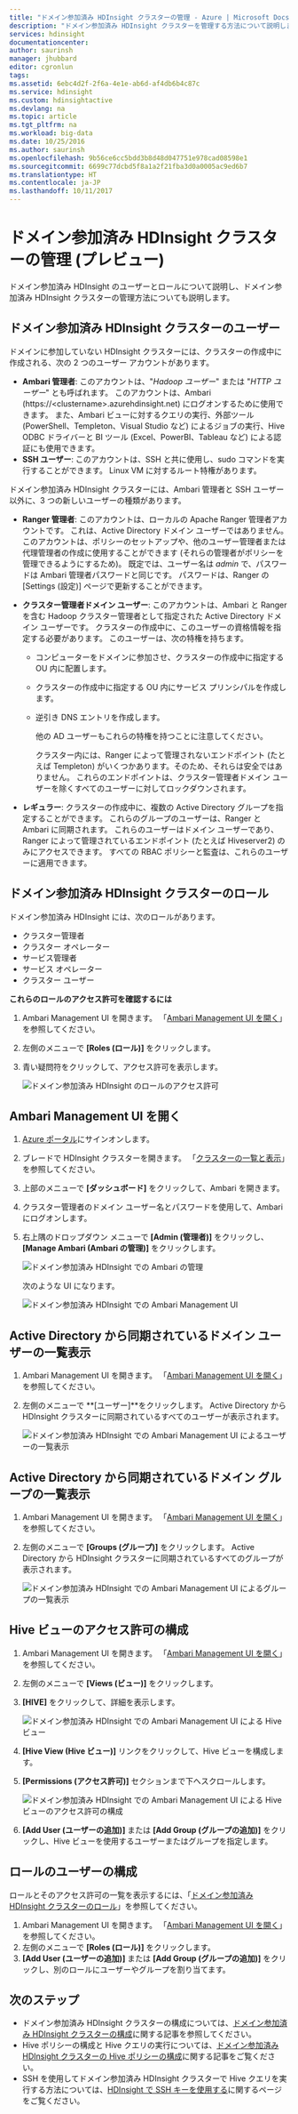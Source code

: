 ```yaml
---
title: "ドメイン参加済み HDInsight クラスターの管理 - Azure | Microsoft Docs"
description: "ドメイン参加済み HDInsight クラスターを管理する方法について説明します"
services: hdinsight
documentationcenter: 
author: saurinsh
manager: jhubbard
editor: cgronlun
tags: 
ms.assetid: 6ebc4d2f-2f6a-4e1e-ab6d-af4db6b4c87c
ms.service: hdinsight
ms.custom: hdinsightactive
ms.devlang: na
ms.topic: article
ms.tgt_pltfrm: na
ms.workload: big-data
ms.date: 10/25/2016
ms.author: saurinsh
ms.openlocfilehash: 9b56ce6cc5bdd3b8d48d047751e978cad08598e1
ms.sourcegitcommit: 6699c77dcbd5f8a1a2f21fba3d0a0005ac9ed6b7
ms.translationtype: HT
ms.contentlocale: ja-JP
ms.lasthandoff: 10/11/2017
---
```

# <a name="manage-domain-joined-hdinsight-clusters-preview"></a>ドメイン参加済み HDInsight クラスターの管理 (プレビュー)
ドメイン参加済み HDInsight のユーザーとロールについて説明し、ドメイン参加済み HDInsight クラスターの管理方法についても説明します。

## <a name="users-of-domain-joined-hdinsight-clusters"></a>ドメイン参加済み HDInsight クラスターのユーザー
ドメインに参加していない HDInsight クラスターには、クラスターの作成中に作成される、次の 2 つのユーザー アカウントがあります。

* **Ambari 管理者**: このアカウントは、"*Hadoop ユーザー*" または "*HTTP ユーザー*" とも呼ばれます。 このアカウントは、Ambari (https://&lt;clustername>.azurehdinsight.net) にログオンするために使用できます。 また、Ambari ビューに対するクエリの実行、外部ツール (PowerShell、Templeton、Visual Studio など) によるジョブの実行、Hive ODBC ドライバーと BI ツール (Excel、PowerBI、Tableau など) による認証にも使用できます。
* **SSH ユーザー**: このアカウントは、SSH と共に使用し、sudo コマンドを実行することができます。 Linux VM に対するルート特権があります。

ドメイン参加済み HDInsight クラスターには、Ambari 管理者と SSH ユーザー以外に、3 つの新しいユーザーの種類があります。

* **Ranger 管理者**: このアカウントは、ローカルの Apache Ranger 管理者アカウントです。 これは、Active Directory ドメイン ユーザーではありません。 このアカウントは、ポリシーのセットアップや、他のユーザー管理者または代理管理者の作成に使用することができます (それらの管理者がポリシーを管理できるようにするため)。 既定では、ユーザー名は *admin* で、パスワードは Ambari 管理者パスワードと同じです。 パスワードは、Ranger の [Settings (設定)] ページで更新することができます。
* **クラスター管理者ドメイン ユーザー**: このアカウントは、Ambari と Ranger を含む Hadoop クラスター管理者として指定された Active Directory ドメイン ユーザーです。 クラスターの作成中に、このユーザーの資格情報を指定する必要があります。 このユーザーは、次の特権を持ちます。

  * コンピューターをドメインに参加させ、クラスターの作成中に指定する OU 内に配置します。
  * クラスターの作成中に指定する OU 内にサービス プリンシパルを作成します。
  * 逆引き DNS エントリを作成します。

    他の AD ユーザーもこれらの特権を持つことに注意してください。

    クラスター内には、Ranger によって管理されないエンドポイント (たとえば Templeton) がいくつかあります。そのため、それらは安全ではありません。 これらのエンドポイントは、クラスター管理者ドメイン ユーザーを除くすべてのユーザーに対してロックダウンされます。
* **レギュラー**: クラスターの作成中に、複数の Active Directory グループを指定することができます。 これらのグループのユーザーは、Ranger と Ambari に同期されます。 これらのユーザーはドメイン ユーザーであり、Ranger によって管理されているエンドポイント (たとえば Hiveserver2) のみにアクセスできます。 すべての RBAC ポリシーと監査は、これらのユーザーに適用できます。

## <a name="roles-of-domain-joined-hdinsight-clusters"></a>ドメイン参加済み HDInsight クラスターのロール
ドメイン参加済み HDInsight には、次のロールがあります。

* クラスター管理者
* クラスター オペレーター
* サービス管理者
* サービス オペレーター
* クラスター ユーザー

**これらのロールのアクセス許可を確認するには**

1. Ambari Management UI を開きます。  「[Ambari Management UI を開く](#open-the-ambari-management-ui)」を参照してください。
2. 左側のメニューで **[Roles (ロール)]** をクリックします。
3. 青い疑問符をクリックして、アクセス許可を表示します。

    ![ドメイン参加済み HDInsight のロールのアクセス許可](./media/hdinsight-domain-joined-manage/hdinsight-domain-joined-roles-permissions.png)

## <a name="open-the-ambari-management-ui"></a>Ambari Management UI を開く
1. [Azure ポータル](https://portal.azure.com)にサインオンします。
2. ブレードで HDInsight クラスターを開きます。 「[クラスターの一覧と表示](hdinsight-administer-use-management-portal.md#list-and-show-clusters)」を参照してください。
3. 上部のメニューで **[ダッシュボード]** をクリックして、Ambari を開きます。
4. クラスター管理者のドメイン ユーザー名とパスワードを使用して、Ambari にログオンします。
5. 右上隅のドロップダウン メニューで **[Admin (管理者)]** をクリックし、**[Manage Ambari (Ambari の管理)]** をクリックします。

    ![ドメイン参加済み HDInsight での Ambari の管理](./media/hdinsight-domain-joined-manage/hdinsight-domain-joined-manage-ambari.png)

    次のような UI になります。

    ![ドメイン参加済み HDInsight での Ambari Management UI](./media/hdinsight-domain-joined-manage/hdinsight-domain-joined-ambari-management-ui.png)

## <a name="list-the-domain-users-synchronized-from-your-active-directory"></a>Active Directory から同期されているドメイン ユーザーの一覧表示
1. Ambari Management UI を開きます。  「[Ambari Management UI を開く](#open-the-ambari-management-ui)」を参照してください。
2. 左側のメニューで **[ユーザー]**をクリックします。 Active Directory から HDInsight クラスターに同期されているすべてのユーザーが表示されます。

    ![ドメイン参加済み HDInsight での Ambari Management UI によるユーザーの一覧表示](./media/hdinsight-domain-joined-manage/hdinsight-domain-joined-ambari-management-ui-users.png)

## <a name="list-the-domain-groups-synchronized-from-your-active-directory"></a>Active Directory から同期されているドメイン グループの一覧表示
1. Ambari Management UI を開きます。  「[Ambari Management UI を開く](#open-the-ambari-management-ui)」を参照してください。
2. 左側のメニューで **[Groups (グループ)]** をクリックします。 Active Directory から HDInsight クラスターに同期されているすべてのグループが表示されます。

    ![ドメイン参加済み HDInsight での Ambari Management UI によるグループの一覧表示](./media/hdinsight-domain-joined-manage/hdinsight-domain-joined-ambari-management-ui-groups.png)

## <a name="configure-hive-views-permissions"></a>Hive ビューのアクセス許可の構成
1. Ambari Management UI を開きます。  「[Ambari Management UI を開く](#open-the-ambari-management-ui)」を参照してください。
2. 左側のメニューで **[Views (ビュー)]** をクリックします。
3. **[HIVE]** をクリックして、詳細を表示します。

    ![ドメイン参加済み HDInsight での Ambari Management UI による Hive ビュー](./media/hdinsight-domain-joined-manage/hdinsight-domain-joined-ambari-management-ui-hive-views.png)
4. **[Hive View (Hive ビュー)]** リンクをクリックして、Hive ビューを構成します。
5. **[Permissions (アクセス許可)]** セクションまで下へスクロールします。

    ![ドメイン参加済み HDInsight での Ambari Management UI による Hive ビューのアクセス許可の構成](./media/hdinsight-domain-joined-manage/hdinsight-domain-joined-ambari-management-ui-hive-views-permissions.png)
6. **[Add User (ユーザーの追加)]** または **[Add Group (グループの追加)]** をクリックし、Hive ビューを使用するユーザーまたはグループを指定します。

## <a name="configure-users-for-the-roles"></a>ロールのユーザーの構成
 ロールとそのアクセス許可の一覧を表示するには、「[ドメイン参加済み HDInsight クラスターのロール](#roles-of-domain---joined-hdinsight-clusters)」を参照してください。

1. Ambari Management UI を開きます。  「[Ambari Management UI を開く](#open-the-ambari-management-ui)」を参照してください。
2. 左側のメニューで **[Roles (ロール)]** をクリックします。
3. **[Add User (ユーザーの追加)]** または **[Add Group (グループの追加)]** をクリックし、別のロールにユーザーやグループを割り当てます。

## <a name="next-steps"></a>次のステップ
* ドメイン参加済み HDInsight クラスターの構成については、[ドメイン参加済み HDInsight クラスターの構成](hdinsight-domain-joined-configure.md)に関する記事を参照してください。
* Hive ポリシーの構成と Hive クエリの実行については、[ドメイン参加済み HDInsight クラスターの Hive ポリシーの構成](hdinsight-domain-joined-run-hive.md)に関する記事をご覧ください。
* SSH を使用してドメイン参加済み HDInsight クラスターで Hive クエリを実行する方法については、[HDInsight で SSH キーを使用する](hdinsight-hadoop-linux-use-ssh-unix.md#domainjoined)に関するページをご覧ください。
